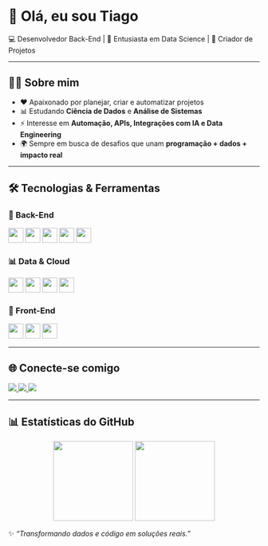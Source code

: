# 👋 Olá, eu sou Tiago

💻 Desenvolvedor Back-End | 🚀 Entusiasta em Data Science | 🎯 Criador de Projetos  

---

## 🧑‍💻 Sobre mim
- ❤️ Apaixonado por planejar, criar e automatizar projetos  
- 📊 Estudando **Ciência de Dados** e **Análise de Sistemas**  
- ⚡ Interesse em **Automação, APIs, Integrações com IA e Data Engineering**  
- 🌍 Sempre em busca de desafios que unam **programação + dados + impacto real**  

---

## 🛠️ Tecnologias & Ferramentas

### 🚀 Back-End
<div>
  <img src="https://cdn.jsdelivr.net/gh/devicons/devicon/icons/python/python-original.svg" height="30"/>
  <img src="https://cdn.jsdelivr.net/gh/devicons/devicon/icons/csharp/csharp-original.svg" height="30"/>
  <img src="https://cdn.jsdelivr.net/gh/devicons/devicon/icons/c/c-original.svg" height="30"/>
  <img src="https://cdn.jsdelivr.net/gh/devicons/devicon/icons/fastapi/fastapi-original.svg" height="30"/>
  <img src="https://cdn.jsdelivr.net/gh/devicons/devicon/icons/nodejs/nodejs-original.svg" height="30"/>
</div>

### 📊 Data & Cloud
<div>
  <img src="https://cdn.jsdelivr.net/gh/devicons/devicon/icons/azure/azure-original.svg" height="30"/>
  <img src="https://cdn.jsdelivr.net/gh/devicons/devicon/icons/mysql/mysql-original.svg" height="30"/>
  <img src="https://cdn.jsdelivr.net/gh/devicons/devicon/icons/postgresql/postgresql-original.svg" height="30"/>
  <img src="https://cdn.jsdelivr.net/gh/devicons/devicon/icons/sqlite/sqlite-original.svg" height="30"/>
</div>

### 🎨 Front-End
<div>
  <img src="https://cdn.jsdelivr.net/gh/devicons/devicon/icons/html5/html5-original.svg" height="30"/>
  <img src="https://cdn.jsdelivr.net/gh/devicons/devicon/icons/css3/css3-original.svg" height="30"/>
  <img src="https://cdn.jsdelivr.net/gh/devicons/devicon/icons/javascript/javascript-original.svg" height="30"/>
</div>

---

## 🌐 Conecte-se comigo
<div>
  <a href="mailto:contactreis44@gmail.com">
    <img src="https://img.shields.io/badge/-Gmail-D14836?style=for-the-badge&logo=gmail&logoColor=white">
  </a>
  <a href="https://www.linkedin.com/in/tiago-reis-9b4977253/" target="_blank">
    <img src="https://img.shields.io/badge/-LinkedIn-0077B5?style=for-the-badge&logo=linkedin&logoColor=white">
  </a>
  <a href="https://instagram.com/reis.py" target="_blank">
    <img src="https://img.shields.io/badge/-Instagram-E4405F?style=for-the-badge&logo=instagram&logoColor=white">
  </a>
</div>

---

## 📊 Estatísticas do GitHub
<div align="center">
  <img src="https://github-readme-stats.vercel.app/api?username=Reiszin1&theme=tokyonight&hide_border=true&count_private=true" height="160"/>
  <img src="https://github-readme-stats.vercel.app/api/top-langs/?username=Reiszin1&layout=compact&theme=tokyonight&hide_border=true" height="160"/>
</div>

✨ *“Transformando dados e código em soluções reais.”*  
